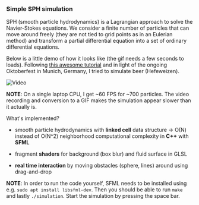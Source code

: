 
### Simple SPH simulation

SPH (smooth particle hydrodynamics) is a Lagrangian approach
to solve the Navier-Stokes equations. We consider a finite number of particles that can move around freely (they are not tied to grid points as in an Eulerian method) and transform a partial differential equation into a set of ordinary differential equations.

Below is a little demo of how it looks like (the gif needs a few seconds to loads). Following [this awesome tutorial](https://www.youtube.com/watch?v=-0m05gzk8nk) and in light of the ongoing Oktoberfest in Munich, Germany, I tried to simulate beer (Hefeweizen).

![Video](gifs/beer_sph_3x.GIF)

**NOTE**: On a single laptop CPU, I get ~60 FPS for ~700 particles.
The video recording and conversion to a GIF makes the simulation appear slower than it actually is.

What's implemented?

- smooth particle hydrodynamics with **linked cell** data structure ->
O(N) instead of O(N^2) neighborhood computational complexity in
**C++** with **SFML**

- fragment **shaders** for background (box blur) and fluid surface
in GLSL

- **real time interaction** by moving obstacles (sphere, lines) around
using drag-and-drop

**NOTE**: In order to run the code yourself, SFML needs to be installed using e.g. ```sudo apt install libsfml-dev```. Then you should be able to run ```make ``` and lastly ```./simulation```. Start the simulation by pressing the space bar.

